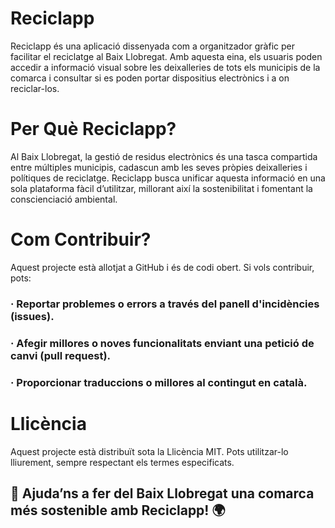 # Reciclapp
Reciclapp és una aplicació dissenyada com a organitzador gràfic per facilitar el reciclatge al Baix Llobregat. Amb aquesta eina, els usuaris poden accedir a informació visual sobre les deixalleries de tots els municipis de la comarca i consultar si es poden portar dispositius electrònics i a on reciclar-los.

# Per Què Reciclapp?
Al Baix Llobregat, la gestió de residus electrònics és una tasca compartida entre múltiples municipis, cadascun amb les seves pròpies deixalleries i polítiques de reciclatge. Reciclapp busca unificar aquesta informació en una sola plataforma fàcil d’utilitzar, millorant així la sostenibilitat i fomentant la conscienciació ambiental.

# Com Contribuir?
Aquest projecte està allotjat a GitHub i és de codi obert. Si vols contribuir, pots:
### · Reportar problemes o errors a través del panell d'incidències (issues).
### · Afegir millores o noves funcionalitats enviant una petició de canvi (pull request).
### · Proporcionar traduccions o millores al contingut en català.

# Llicència
Aquest projecte està distribuït sota la Llicència MIT. Pots utilitzar-lo lliurement, sempre respectant els termes especificats.

## 📍 Ajuda’ns a fer del Baix Llobregat una comarca més sostenible amb Reciclapp! 🌍
